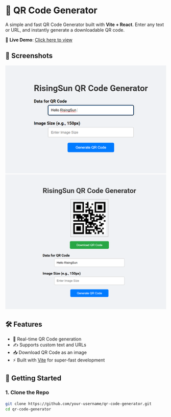 # 🚀 QR Code Generator

A simple and fast QR Code Generator built with **Vite + React**. Enter any text or URL, and instantly generate a downloadable QR code.

🔗 **Live Demo**: [Click here to view](https://risingsunqr.netlify.app)

## 📸 Screenshots

![App Screenshot 1](./screenshots/image1.png)
![App Screenshot 2](./screenshots/image2.png)




## 🛠️ Features

- 🔁 Real-time QR Code generation
- ✍️ Supports custom text and URLs
- 📥 Download QR Code as an image
- ⚡️ Built with [Vite](https://vitejs.dev/) for super-fast development


## 🚀 Getting Started

### 1. Clone the Repo

```bash
git clone https://github.com/your-username/qr-code-generator.git
cd qr-code-generator
